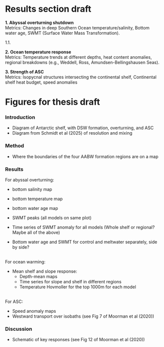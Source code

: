# Results section draft  

**1. Abyssal overturning shutdown**  
    Metrics: Changes in deep Southern Ocean temperature/salinity, Bottom water age, SWMT (Surface Water Mass Transformation).  
   
   1.1.

**2. Ocean temperature response**  
    Metrics: Temperature trends at different depths, heat content anomalies, regional breakdowns (e.g., Weddell, Ross, Amundsen-Bellingshausen Seas).

**3. Strength of ASC**  
    Metrics: Isopycnal structures intersecting the continental shelf, Continental shelf heat budget, speed anomalies  



# Figures for thesis draft  

### Introduction
- Diagram of Antarctic shelf, with DSW formation, overturning, and ASC
- Diagram from Schmidt et al (2025) of resolution and mixing

### Method
- Where the boundaries of the four AABW formation regions are on a map

### Results

For abyssal overturning:  
- bottom salinity map
- bottom temperature map
- bottom water age map

- SWMT peaks (all models on same plot)
- Time series of SWMT anomaly for all models (Whole shelf or regional? Maybe all of the above)
- Bottom water age and SWMT for control and meltwater separately, side by side?
  
<br>
For ocean warming:  

- Mean shelf and slope response:
    - Depth-mean maps
    - Time series for slope and shelf in different regions
    - Temperature Hovmoller for the top 1000m for each model

<br>
For ASC:  

- Speed anomaly maps
- Westward transport over isobaths (see Fig 7 of Moorman et al (2020))

### Discussion
- Schematic of key responses (see Fig 12 of Moorman et al (2020))

